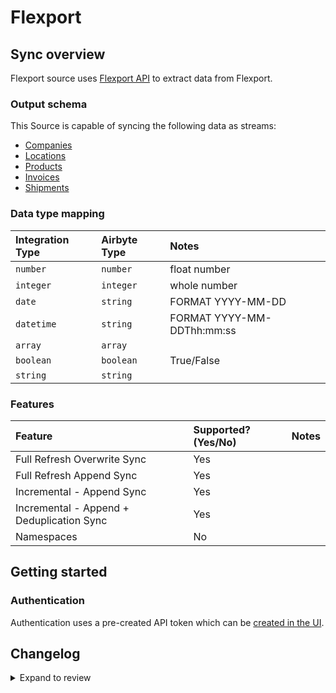 # Flexport

## Sync overview

Flexport source uses [Flexport API](https://developers.flexport.com/s/api) to extract data from Flexport.

### Output schema

This Source is capable of syncing the following data as streams:

- [Companies](https://apidocs.flexport.com/v3/tag/Company)
- [Locations](https://apidocs.flexport.com/v3/tag/Location)
- [Products](https://apidocs.flexport.com/v3/tag/Product)
- [Invoices](https://apidocs.flexport.com/v3/tag/Invoices)
- [Shipments](https://apidocs.flexport.com/v3/tag/Shipment)

### Data type mapping

| Integration Type | Airbyte Type | Notes                      |
| :--------------- | :----------- | :------------------------- |
| `number`         | `number`     | float number               |
| `integer`        | `integer`    | whole number               |
| `date`           | `string`     | FORMAT YYYY-MM-DD          |
| `datetime`       | `string`     | FORMAT YYYY-MM-DDThh:mm:ss |
| `array`          | `array`      |                            |
| `boolean`        | `boolean`    | True/False                 |
| `string`         | `string`     |                            |

### Features

| Feature                                   | Supported?\(Yes/No\) | Notes |
| :---------------------------------------- | :------------------- | :---- |
| Full Refresh Overwrite Sync               | Yes                  |       |
| Full Refresh Append Sync                  | Yes                  |       |
| Incremental - Append Sync                 | Yes                  |       |
| Incremental - Append + Deduplication Sync | Yes                  |       |
| Namespaces                                | No                   |       |

## Getting started

### Authentication

Authentication uses a pre-created API token which can be [created in the UI](https://apidocs.flexport.com/v3/tag/Authentication/).

## Changelog
<details>
  <summary>Expand to review</summary>

| Version | Date       | Pull Request                                             | Subject                         |
| :------ | :--------- | :------------------------------------------------------- | :------------------------------ |
| 0.2.1 | 2024-05-20 | [38427](https://github.com/airbytehq/airbyte/pull/38427) | [autopull] base image + poetry + up_to_date |
| 0.2.0 | 2023-08-23 | [29151](https://github.com/airbytehq/airbyte/pull/29151) | Migrate to low-code |
| 0.1.1 | 2022-07-26 | [15033](https://github.com/airbytehq/airbyte/pull/15033) | Source Flexport: Update schemas |
| 0.1.0 | 2021-12-14 | [8777](https://github.com/airbytehq/airbyte/pull/8777) | New Source: Flexport |

</details>